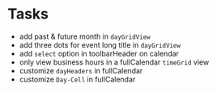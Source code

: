 # Tasks

- add past & future month in `dayGridView`
- add three dots for event long title in `dayGridView` 
- add `select` option in toolbarHeader on calendar
- only view business hours in a fullCalendar `timeGrid` view
- customize `dayHeaders` in fullCalendar
- customize `Day-Cell` in fullCalendar

